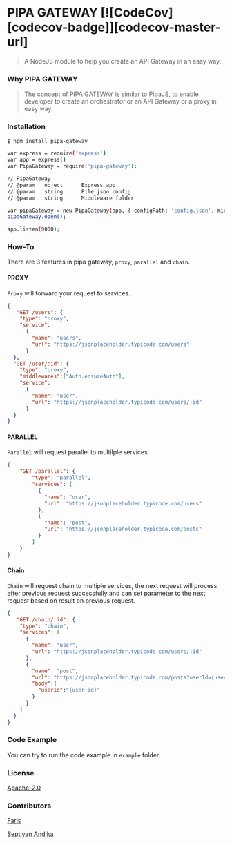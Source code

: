 # PIPA GATEWAY  [![CodeCov][codecov-badge]][codecov-master-url]

> A NodeJS module to help you create an API Gateway in an easy way.

### Why PIPA GATEWAY

> The concept of PIPA GATEWAY is similar to PipaJS, to enable developer to create an orchestrator or an API Gateway or a proxy in easy way.

### Installation

```bash
$ npm install pipa-gateway

var express = require('express')
var app = express()
var PipaGateway = require('pipa-gateway');

// PipaGateway
// @param   object      Express app
// @param   string      File json config
// @param   string      Middleware folder

var pipaGateway = new PipaGateway(app, { configPath: 'config.json', middlewarePath: 'middleware' });
pipaGateway.open();

app.listen(9000);

```

### How-To

There are 3 features in pipa gateway, `proxy`, `parallel` and `chain`.

#### PROXY
`Proxy` will forward your request to services.
```json
{
   "GET /users": {
    "type": "proxy",
    "service":
      {
        "name": "users",
        "url": "https://jsonplaceholder.typicode.com/users"
      }
  },
  "GET /user/:id": {
    "type": "proxy",
    "middlewares":["Auth.ensureAuth"],
    "service":
      {
        "name": "user",
        "url": "https://jsonplaceholder.typicode.com/users/:id"
      }
  }
}
```

#### PARALLEL
`Parallel` will request parallel to multilple services.
```json
{
    "GET /parallel": {
        "type": "parallel",
        "services": [
          {
            "name": "user",
            "url": "https://jsonplaceholder.typicode.com/users"
          },
          {
            "name": "post",
            "url": "https://jsonplaceholder.typicode.com/posts"
          }
        ]
    }
}
```

#### Chain
`Chain` will request chain to multiple services, the next request will process after previous request successfully and can set parameter to the next request based on result on previous request.
```json
{
   "GET /chain/:id": {
    "type": "chain",
    "services": [
      {
        "name": "user",
        "url": "https://jsonplaceholder.typicode.com/users/:id"
      },
      {
        "name": "post",
        "url": "https://jsonplaceholder.typicode.com/posts?userId={user.id}",
        "body":{
          "userId":"{user.id}"
        }
      }
    ]
  }
}
```


### Code Example

You can try to run the code example in `example` folder.

### License

[Apache-2.0](LICENSE)

### Contributors
[Faris](https://github.com/madebyais)

[Septiyan Andika](https://github.com/septiyanandika)

